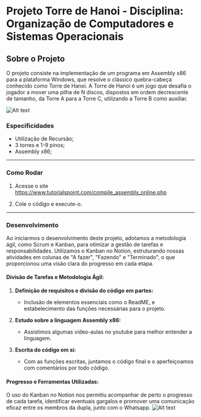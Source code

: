 # Projeto Torre de Hanoi - Disciplina: Organização de Computadores e Sistemas Operacionais

## Sobre o Projeto

O projeto consiste na implementação de um programa em Assembly x86 para a plataforma Windows, que resolve o clássico quebra-cabeça conhecido como Torre de Hanoi. A Torre de Hanoi é um jogo que desafia o jogador a mover uma pilha de N discos, dispostos em ordem decrescente de tamanho, da Torre A para a Torre C, utilizando a Torre B como auxiliar.

![Alt text](https://res.cloudinary.com/dw8z1wgis/image/upload/v1707167160/hanoi_lyk6dy.png "hanoi")


### Especificidades
- Utilização de Recursão;
- 3 torres e 1-9 pinos;
- Assembly x86;

---

### Como Rodar

1. Acesse o site https://www.tutorialspoint.com/compile_assembly_online.php

2. Cole o código e execute-o.

---

### Desenvolvimento

Ao iniciarmos o desenvolvimento deste projeto, adotamos a metodologia ágil, como Scrum e Kanban, para otimizar a gestão de tarefas e responsabilidades. Utilizamos o Kanban no Notion, estruturando nossas atividades em colunas de "A fazer", "Fazendo" e "Terminado", o que proporcionou uma visão clara do progresso em cada etapa.

#### Divisão de Tarefas e Metodologia Ágil:

1. **Definição de requisitos e divisão do código em partes:**
   - Inclusão de elementos essenciais como o ReadME, e estabelecimento das funções necessárias para o projeto.

2. **Estudo sobre a linguagem Assembly x86:**
   - Assistimos algumas video-aulas no youtube para melhor entender a linguagem.
    
3. **Escrita do código em si:**
   - Com as funções escritas, juntamos o código final e o aperfeiçoamos com comentários por todo código.

#### Progresso e Ferramentas Utilizadas:
O uso do Kanban no Notion nos permitiu acompanhar de perto o progresso de cada tarefa, identificar eventuais gargalos e promover uma comunicação eficaz entre os membros da dupla, junto com o Whatsapp.
![Alt text](https://res.cloudinary.com/dw8z1wgis/image/upload/v1707159284/Captura_de_tela_2024-02-05_154833_shjllb.png "tabela")
